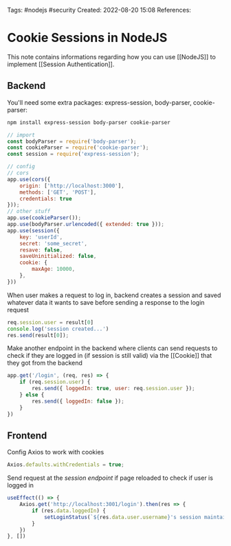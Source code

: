 Tags: #nodejs #security 
Created: 2022-08-20 15:08
References: 

# Cookie Sessions in NodeJS
This note contains informations regarding how you can use [[NodeJS]] to implement [[Session Authentication]].

## Backend
You'll need some extra packages: express-session, body-parser, cookie-parser:

```sh
npm install express-session body-parser cookie-parser
```

```js
// import
const bodyParser = require('body-parser');
const cookieParser = require('cookie-parser');
const session = require('express-session');

// config
// cors
app.use(cors({
	origin: ['http://localhost:3000'],
	methods: ['GET', 'POST'],
	credentials: true
}));
// other stuff
app.use(cookieParser());
app.use(bodyParser.urlencoded({ extended: true }));
app.use(session({
	key: 'userId',
	secret: 'some_secret',
	resave: false,
	saveUninitialized: false,
	cookie: {
		maxAge: 10000,
	},
}))
```

When user makes a request to log in, backend creates a session and saved whatever data it wants to save before sending a response to the login request

```js
req.session.user = result[0]
console.log('session created...')
res.send(result[0]);
```

Make another endpoint in the backend where clients can send requests to check if they are logged in (if session is still valid) via the [[Cookie]] that they got from the backend

```js
app.get('/login', (req, res) => {
	if (req.session.user) {
		res.send({ loggedIn: true, user: req.session.user });
	} else {
		res.send({ loggedIn: false });
	}
})
```

## Frontend
Config Axios to work with cookies

```js
Axios.defaults.withCredentials = true;
```

Send request at the *session endpoint* if page reloaded to check if user is logged in

```js
useEffect(() => {
	Axios.get('http://localhost:3001/login').then(res => {
		if (res.data.loggedIn) {
			setLoginStatus(`${res.data.user.username}'s session maintained`)
		}
	})
}, [])
```